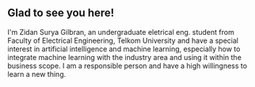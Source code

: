 
## Glad to see you here! 
I'm Zidan Surya Gilbran, an undergraduate eletrical eng. student from Faculty of Electrical Engineering, Telkom University and have a special interest in artificial intelligence and machine learning, especially how to integrate machine learning with the industry area and using it within the business scope. I am a responsible person and have a high willingness to learn a new thing.


<a href="https://www.linkedin.com/in/zidansurya/" title="linkedin">
  <width="100px" height="40px" src="https://github.com/get-icon/geticon/raw/master/icons/linkedin.svg" alt="Linkedin" ></a>
